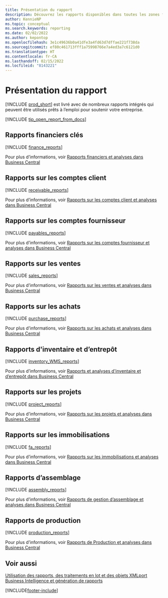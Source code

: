```yaml
---
title: Présentation du rapport
description: Découvrez les rapports disponibles dans toutes les zones fonctionnelles de la version standard de Business Central afin que vous puissiez suivre votre activité.
author: KennieNP
ms.topic: conceptual
ms.search.keywords: reporting
ms.date: 02/02/2022
ms.author: kepontop
ms.openlocfilehash: 3e1c49636b0a41dfe3a4fd63d7dffae221f738da
ms.sourcegitcommit: ef80c461713fff1a75998766e7a4ed3a7c6121d0
ms.translationtype: HT
ms.contentlocale: fr-CA
ms.lasthandoff: 02/15/2022
ms.locfileid: "8143221"
---
```

# <a name="report-overview"></a>Présentation du rapport

[!INCLUDE [prod_short](includes/prod_short.md)] est livré avec de nombreux rapports intégrés qui peuvent être utilisés prêts à l’emploi pour soutenir votre entreprise.  

[!INCLUDE [tip_open_report_from_docs](includes/tip-open-report-from-docs.md)]

## <a name="key-financial-reports"></a>Rapports financiers clés

[!INCLUDE [finance_reports](includes/finance-reports-include.md)]

Pour plus d’informations, voir [Rapports financiers et analyses dans Business Central](finance-reports.md)

## <a name="accounts-receivable-reports"></a>Rapports sur les comptes client

[!INCLUDE [receivable_reports](includes/receivable-reports-include.md)]

Pour plus d’informations, voir [Rapports sur les comptes client et analyses dans Business Central](receivables-reports.md)

## <a name="accounts-payable-reports"></a>Rapports sur les comptes fournisseur

[!INCLUDE [payables_reports](includes/payables-reports-include.md)]

Pour plus d’informations, voir [Rapports sur les comptes fournisseur et analyses dans Business Central](payables-reports.md)

## <a name="sales-reports"></a>Rapports sur les ventes

[!INCLUDE [sales_reports](includes/sales-reports-include.md)]

Pour plus d’informations, voir [Rapports sur les ventes et analyses dans Business Central](sales-reports.md)

## <a name="purchase-reports"></a>Rapports sur les achats

[!INCLUDE [purchase_reports](includes/purchase-reports-include.md)]

Pour plus d’informations, voir [Rapports sur les achats et analyses dans Business Central](purchase-reports.md)

## <a name="inventory-and-warehouse-reports"></a>Rapports d'inventaire et d’entrepôt

[!INCLUDE [inventory_WMS_reports](includes/inventory-WMS-reports-include.md)]

Pour plus d’informations, voir [Rapports et analyses d'inventaire et d’entrepôt dans Business Central](inventory-wms-reports.md)

## <a name="project-reports"></a>Rapports sur les projets

[!INCLUDE [project_reports](includes/project-reports-include.md)]

Pour plus d’informations, voir [Rapports sur les projets et analyses dans Business Central](project-reports.md)

## <a name="fixed-assets-reports"></a>Rapports sur les immobilisations

[!INCLUDE [fa_reports](includes/fa-reports-include.md)]

Pour plus d’informations, voir [Rapports sur les immobilisations et analyses dans Business Central](fa-reports.md)

## <a name="assembly-reports"></a>Rapports d’assemblage

[!INCLUDE [assembly_reports](includes/assembly-reports-include.md)]

Pour plus d’informations, voir [Rapports de gestion d’assemblage et analyses dans Business Central](assembly-reports.md)

## <a name="production-reports"></a>Rapports de production

[!INCLUDE [production_reports](includes/production-reports-include.md)]

Pour plus d’informations, voir [Rapports de Production et analyses dans Business Central](production-reports.md)

## <a name="see-also"></a>Voir aussi

[Utilisation des rapports, des traitements en lot et des objets XMLport](ui-work-report.md)  
[Business Intelligence et génération de rapports](reports-bi-reporting.md)  

[!INCLUDE[footer-include](includes/footer-banner.md)]
